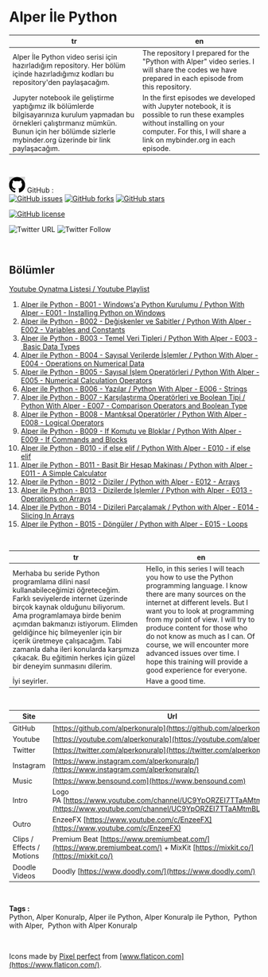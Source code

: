 # Alper İle Python

|tr|en|
|--|--|
|Alper İle Python video serisi için hazırladığım repository. Her bölüm içinde hazırladığımız kodları bu repository'den paylaşacağım.| The repository I prepared for the "Python with Alper" video series. I will share the codes we have prepared in each episode from this repository. |
|Jupyter notebook ile geliştirme yaptığımız ilk bölümlerde bilgisayarınıza kurulum yapmadan bu örnekleri çalıştırmanız mümkün. Bunun için her bölümde sizlerle mybinder.org üzerinde bir link paylaşacağım.|In the first episodes we developed with Jupyter notebook, it is possible to run these examples without installing on your computer. For this, I will share a link on mybinder.org in each episode. |

&NewLine;  
&NewLine;  

![GitHub](contents/github.png) GitHub :  
[![GitHub issues](https://img.shields.io/github/issues/alperkonuralp/AlperIlePython?logo=github)](https://github.com/alperkonuralp/AlperIlePython/issues)
[![GitHub forks](https://img.shields.io/github/forks/alperkonuralp/AlperIlePython?logo=github)](https://github.com/alperkonuralp/AlperIlePython/network)
[![GitHub stars](https://img.shields.io/github/stars/alperkonuralp/AlperIlePython?logo=github)](https://github.com/alperkonuralp/AlperIlePython/stargazers)

[![GitHub license](https://img.shields.io/github/license/alperkonuralp/AlperIlePython)](https://github.com/alperkonuralp/AlperIlePython/blob/master/LICENSE)

![Twitter URL](https://img.shields.io/twitter/url?style=social&url=https%3A%2F%2Ftwitter.com%2Falperkonuralp)
![Twitter Follow](https://img.shields.io/twitter/follow/alperkonuralp?style=social)

&NewLine;  
&NewLine;  

## Bölümler

[Youtube Oynatma Listesi / Youtube Playlist](https://www.youtube.com/playlist?list=PLTzpV7jb-qW9_eaDN3bhQZp9TTco3seYQ)

1. [Alper ile Python - B001 - Windows'a Python Kurulumu / Python With Alper - E001 - Installing Python on Windows](E001/E001.md)
1. [Alper ile Python - B002 - Değişkenler ve Sabitler / Python With Alper - E002 - Variables and Constants](E002/E002.md)
1. [Alper ile Python - B003 - Temel Veri Tipleri / Python With Alper - E003 - Basic Data Types](E003/E003.md)
1. [Alper ile Python - B004 - Sayısal Verilerde İşlemler / Python With Alper - E004 - Operations on Numerical Data](E004/E004.md)
1. [Alper ile Python - B005 - Sayısal İşlem Operatörleri / Python With Alper - E005 - Numerical Calculation Operators](E005/E005.md)
1. [Alper ile Python - B006 - Yazılar / Python With Alper - E006 - Strings](E006/E006.md)
1. [Alper ile Python - B007 - Karşılaştırma Operatörleri ve Boolean Tipi / Python With Alper - E007 - Comparison Operators and Boolean Type](E007/E007.md)
1. [Alper ile Python - B008 - Mantıksal Operatörler / Python With Alper - E008 - Logical Operators](E008/E008.md)
1. [Alper ile Python - B009 - If Komutu ve Bloklar / Python With Alper - E009 - If Commands and Blocks](E009/E009.md)
1. [Alper ile Python - B010 - if else elif / Python With Alper - E010 - if else elif](E010/E010.md)
1. [Alper ile Python - B011 - Basit Bir Hesap Makinası / Python with Alper - E011 - A Simple Calculator](E011/E011.md)
1. [Alper ile Python - B012 - Diziler / Python with Alper - E012 - Arrays](E012/E012.md)
1. [Alper ile Python - B013 - Dizilerde İşlemler / Python with Alper - E013 - Operations on Arrays](E013/E013.md)
1. [Alper ile Python - B014 - Dizileri Parçalamak / Python with Alper - E014 - Slicing In Arrays](E014/E014.md)
1. [Alper ile Python - B015 - Döngüler / Python with Alper - E015 - Loops](E015/E015.md)

&NewLine;  
&NewLine;  

| tr | en |
| -- | -- |
| Merhaba bu seride Python programlama dilini nasıl kullanabileceğimizi öğreteceğim. Farklı seviyelerde internet üzerinde birçok kaynak olduğunu biliyorum. Ama programlamaya birde benim açımdan bakmanızı istiyorum. Elimden geldiğince hiç bilmeyenler için bir içerik üretmeye çalışacağım. Tabi zamanla daha ileri konularda karşımıza çıkacak. Bu eğitimin herkes için güzel bir deneyim sunmasını dilerim. | Hello, in this series I will teach you how to use the Python programming language. I know there are many sources on the internet at different levels. But I want you to look at programming from my point of view. I will try to produce content for those who do not know as much as I can. Of course, we will encounter more advanced issues over time. I hope this training will provide a good experience for everyone. |
| İyi seyirler. | Have a good time. |

&NewLine;  
&NewLine;  

| Site | Url |
|--|--|
|GitHub|[https://github.com/alperkonuralp](https://github.com/alperkonuralp)|
|Youtube|[https://youtube.com/alperkonuralp](https://youtube.com/alperkonuralp)|
|Twitter|[https://twitter.com/alperkonuralp](https://twitter.com/alperkonuralp)|
|Instagram|[https://www.instagram.com/alperkonuralp/](https://www.instagram.com/alperkonuralp/)|
|Music|[https://www.bensound.com](https://www.bensound.com)|
|Intro|Logo PA [https://www.youtube.com/channel/UC9YpORZEI7TTaAMtmBL8Yzw](https://www.youtube.com/channel/UC9YpORZEI7TTaAMtmBL8Yzw)|
|Outro|EnzeeFX [https://www.youtube.com/c/EnzeeFX](https://www.youtube.com/c/EnzeeFX)|
|Clips / Effects / Motions|Premium Beat [https://www.premiumbeat.com/](https://www.premiumbeat.com/) + MixKit [https://mixkit.co/](https://mixkit.co/) |
|Doodle Videos|Doodly [https://www.doodly.com/](https://www.doodly.com/)|

&NewLine;  
&NewLine;  

**Tags :**  
Python, Alper Konuralp, Alper ile Python, Alper Konuralp ile Python,  Python with Alper,  Python with Alper Konuralp

&NewLine;  
&NewLine;  

Icons made by [Pixel perfect](https://www.flaticon.com/authors/pixel-perfect) from [www.flaticon.com](https://www.flaticon.com/).
